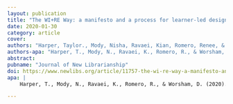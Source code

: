 ```yaml
---
layout: publication
title: "The WI+RE Way: a manifesto and a process for learner-led design"
date: 2020-01-30
category: article
cover: 
authors: "Harper, Taylor., Mody, Nisha, Ravaei, Kian, Romero, Renee, & Worsham, Doug"
authors-apa: "Harper, T., Mody, N., Ravaei, K., Romero, R., & Worsham, D."
abstract:    
pubname: "Journal of New Librarianship"
doi: https://www.newlibs.org/article/11757-the-wi-re-way-a-manifesto-and-a-process-for-learner-led-design
apa: |
    Harper, T., Mody, N., Ravaei, K., Romero, R., & Worsham, D. (2020). The WI+RE Way: A manifesto and a process for learner-led design. Journal of New Librarianship, 5(1). https://www.newlibs.org/article/11757-the-wi-re-way-a-manifesto-and-a-process-for-learner-led-design

---
```


